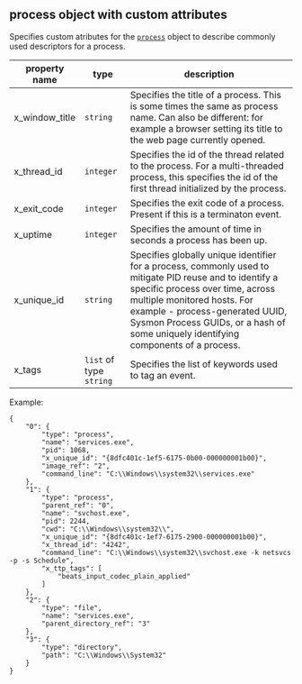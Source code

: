 ## process object with custom attributes

Specifies custom atributes for the [`process`](https://docs.oasis-open.org/cti/stix/v2.1/os/stix-v2.1-os.html#_hpppnm86a1jm) object to describe commonly used descriptors for a process.

| property name | type | description |
|--|--|--|
| x_window_title | `string` | Specifies the title of a process. This is some times the same as process name. Can also be different: for example a browser setting its title to the web page currently opened. |
| x_thread_id | `integer` | Specifies the id of the thread related to the process. For a multi-threaded process, this specifies the id of the first thread initialized by the process. |
| x_exit_code | `integer` | Specifies the exit code of a process. Present if this is a terminaton event. |
| x_uptime | `integer` | Specifies the amount of time in seconds a process has been up. |
| x_unique_id | `string` | Specifies globally unique identifier for a process, commonly used to mitigate PID reuse and to identify a specific process over time, across multiple monitored hosts.  For example - process-generated UUID, Sysmon Process GUIDs, or a hash of some uniquely identifying components of a process. |
| x_tags | `list` of type `string` | Specifies the list of keywords used to tag an event. |

Example:

    {
        "0": {
            "type": "process",
            "name": "services.exe",
            "pid": 1068,
            "x_unique_id": "{8dfc401c-1ef5-6175-0b00-000000001b00}",
            "image_ref": "2",
            "command_line": "C:\\Windows\\system32\\services.exe"
        },
        "1": {
            "type": "process",
            "parent_ref": "0",
            "name": "svchost.exe",
            "pid": 2244,
            "cwd": "C:\\Windows\\system32\\",
            "x_unique_id": "{8dfc401c-1ef7-6175-2900-000000001b00}",
            "x_thread_id": "4242",
            "command_line": "C:\\Windows\\system32\\svchost.exe -k netsvcs -p -s Schedule",
            "x_ttp_tags": [
                "beats_input_codec_plain_applied"
            ]
        },
        "2": {
            "type": "file",
            "name": "services.exe",
            "parent_directory_ref": "3"
        },
        "3": {
            "type": "directory",
            "path": "C:\\Windows\\System32"
        }
    }
